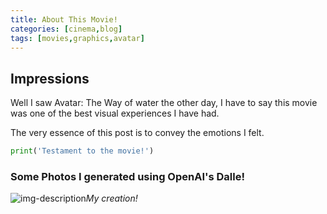 ```yaml
---
title: About This Movie!
categories: [cinema,blog]
tags: [movies,graphics,avatar]
---
```


## Impressions
Well I saw Avatar: The Way of water the other day, I have to say this movie was one of the best visual experiences I have had.

The very essence of this post is to convey the emotions I felt. 

```python
print('Testament to the movie!')
```

### Some Photos I generated using OpenAI's Dalle!

![img-description](/assets/avatar-photo.png)_My creation!_